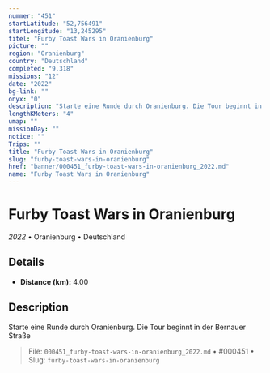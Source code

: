 ```yaml
---
nummer: "451"
startLatitude: "52,756491"
startLongitude: "13,245295"
titel: "Furby Toast Wars in Oranienburg"
picture: ""
region: "Oranienburg"
country: "Deutschland"
completed: "9.318"
missions: "12"
date: "2022"
bg-link: ""
onyx: "0"
description: "Starte eine Runde durch Oranienburg. Die Tour beginnt in der Bernauer Straße"
lengthKMeters: "4"
umap: ""
missionDay: ""
notice: ""
Trips: ""
title: "Furby Toast Wars in Oranienburg"
slug: "furby-toast-wars-in-oranienburg"
href: "banner/000451_furby-toast-wars-in-oranienburg_2022.md"
name: "Furby Toast Wars in Oranienburg"
---
```

# Furby Toast Wars in Oranienburg

*2022* • Oranienburg • Deutschland





## Details
- **Distance (km):** 4.00






## Description
Starte eine Runde durch Oranienburg. Die Tour beginnt in der Bernauer Straße




> File: `000451_furby-toast-wars-in-oranienburg_2022.md` • #000451 • Slug: `furby-toast-wars-in-oranienburg`
